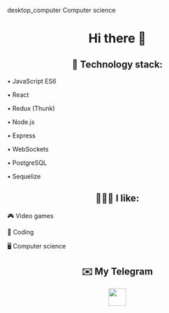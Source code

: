 desktop_computer Computer science<h1 align="center"> Hi there 👋</h1>

<h2 align="center"> 🔧 Technology stack: </h2>
<p align="center">
<p>• JavaScript ES6 </p>
<p>• React </p>
<p>• Redux (Thunk) </p> 
<p>• Node.js </p>
<p>• Express </p>
<p>• WebSockets </p>
<p>• PostgreSQL </p>
<p>• Sequelize </p>
</p>


<h2 align="center">👨🏻‍💻 I like: </h2>
<p align="center">
 <p>🎮 Video games</p>
 <p>💯 Coding</p>
 <p>🖥 Computer science</p>
</p>


<h2 align="center">✉️ My Telegram</h2>
<p align='center'>
<a href="https://t.me/Dkirillspb" title="Telegram!">
<img src="https://telegram.org/img/t_logo.svg?1" width='60px' height='60px' style='width: 40px; height: 40px;'></a>
</p>
</br>
